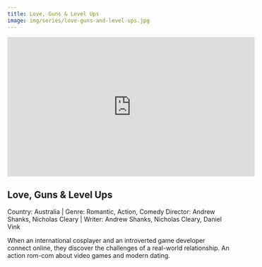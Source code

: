 ```yaml
---
title: Love, Guns & Level Ups
image: img/series/love-guns-and-level-ups.jpg
---
```

<iframe width="560" height="315" src="https://youtu.be/Uf3hzXuHlHI" frameborder="0" allow="accelerometer; autoplay; encrypted-media; gyroscope; picture-in-picture" allowfullscreen></iframe>

## Love, Guns & Level Ups
Country: Australia | Genre: Romantic, Action, Comedy
Director: Andrew Shanks, Nicholas Cleary | Writer: Andrew Shanks, Nicholas Cleary, Daniel Vink

When an international cosplayer and an introverted game developer connect online, they discover the challenges of a real-world relationship. An action rom-com about video games and modern dating.